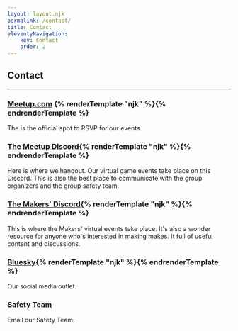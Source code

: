```yaml
---
layout: layout.njk
permalink: /contact/
title: Contact
eleventyNavigation:
    key: Contact
    order: 2
---
```


## Contact

***

### [Meetup.com](https://www.meetup.com/story-games-la/) {% renderTemplate "njk" %}<img alt="" eleventy:widths="30,30" src="/assets/images/meetup-logo.png">{% endrenderTemplate %}

The is the official spot to RSVP for our events.

### [The Meetup Discord](https://discord.com/invite/qbPzyRYBQv){% renderTemplate "njk" %}<img alt="" eleventy:widths="30,30" src="/assets/images/discord-logo.png">{% endrenderTemplate %}
Here is where we hangout. Our virtual game events take place on this Discord. This is also the best place to communicate with the group organizers and the group safety team.

### [The Makers' Discord](https://discord.com/invite/NmM5cG65fE){% renderTemplate "njk" %}<img alt="" eleventy:widths="30,30" src="/assets/images/discord-logo.png">{% endrenderTemplate %}
This is where the Makers' virtual events take place. It's also a wonder resource for anyone who's interested in making makes. It full of useful content and discussions. 

### [Bluesky](https://bsky.app/profile/storygamesla.bsky.social){% renderTemplate "njk" %}<img alt="" eleventy:widths="30,30" src="/assets/images/bluesky-logo.png">{% endrenderTemplate %}
Our social media outlet. 

### [Safety Team](mailto:SGLASafetyTeam\@googlegroups.com)
Email our Safety Team.